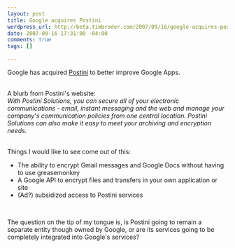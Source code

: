 ```yaml
--- 
layout: post
title: Google acquires Postini
wordpress_url: http://beta.timbroder.com/2007/09/16/google-acquires-postini/
date: 2007-09-16 17:31:00 -04:00
comments: true
tags: []

---
```

Google has acquired <a href="http://www.postini.com/index.php">Postini</a> to better improve Google Apps.<br /><br />

A blurb from Postini's website:<br />
<i>With Postini Solutions, you can secure all of your electronic communications - email, instant messaging and the web  and manage your company's communication policies from one central location. Postini Solutions can also make it easy to meet your archiving and encryption needs.</i><br /><br />

Things I would like to see come out of this:<br />
- The ability to encrypt Gmail messages and Google Docs without having to use greasemonkey<br />
- A Google API to encrypt files and transfers in your own application or site<br />
- (Ad?) subsidized access to Postini services<br />
<br />

The question on the tip of my tongue is, is Postini going to remain a separate entity though owned by Google, or are its services going to be completely integrated into Google's services?
